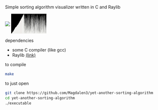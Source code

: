 Simple sorting algorithm visualizer written in C and Raylib

<img src="sorting2.gif" width="23%" align="center" />
<img src="sorting.gif" width="23%" align="center" />

dependencies
- some C compiler (like gcc)
- Raylib <a href="https://www.raylib.com/index.html">(link)</a>

to compile
```sh
make 
```
to just open
```sh
git clone https://github.com/Magdalen3/yet-another-sorting-algorithm
cd yet-another-sorting-algorithm
./executable
```
